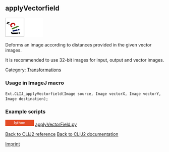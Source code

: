 ## applyVectorfield
![Image](images/mini_clij1_logo.png)<img src="images/mini_empty_logo.png"/>

Deforms an image according to distances provided in the given vector images.

 It is recommended to use 32-bit images for input, output and vector images. 

Category: [Transformations](https://clij.github.io/clij2-docs/reference__transform)

### Usage in ImageJ macro
```
Ext.CLIJ_applyVectorfield(Image source, Image vectorX, Image vectorY, Image destination);
```




### Example scripts
<a href="https://github.com/clij/clij2-docs/blob/master/src/main/jython/applyVectorField.py"><img src="images/language_jython.png" height="20"/></a> [applyVectorField.py](https://github.com/clij/clij2-docs/blob/master/src/main/jython/applyVectorField.py)  


[Back to CLIJ2 reference](https://clij.github.io/clij2-docs/reference)
[Back to CLIJ2 documentation](https://clij.github.io/clij2-docs)

[Imprint](https://clij.github.io/imprint)
